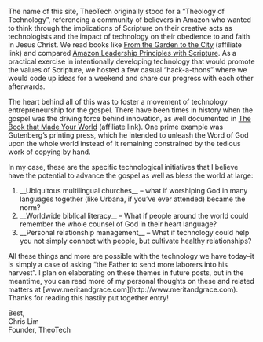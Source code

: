 The name of this site, TheoTech originally stood for a “Theology of Technology”, referencing a community of believers in Amazon who wanted to think through the implications of Scripture on their creative acts as technologists and the impact of technology on their obedience to and faith in Jesus Christ. We read books like [From the Garden to the City](http://www.amazon.com/gp/product/0825426685/ref=as_li_ss_tl?ie=UTF8&camp=1789&creative=390957&creativeASIN=0825426685&linkCode=as2&tag=merandgra-20) (affiliate link) and compared [Amazon Leadership Principles with Scripture](http://www.theotech.org/accelerating-the-gospel-through-technology/www.meritandgrace.com/succeeding-at-amazon-as-a-christian-part-1-of-6/). As a practical exercise in intentionally developing technology that would promote the values of Scripture, we hosted a few casual “hack-a-thons” where we would code up ideas for a weekend and share our progress with each other afterwards.

The heart behind all of this was to foster a movement of technology entrepreneurship for the gospel. There have been times in history when the gospel was the driving force behind innovation, as well documented in [The Book that Made Your World](http://www.amazon.com/gp/product/1595555455/ref=as_li_ss_tl?ie=UTF8&camp=1789&creative=390957&creativeASIN=1595555455&linkCode=as2&tag=merandgra-20) (affiliate link). One prime example was Gutenberg’s printing press, which he intended to unleash the Word of God upon the whole world instead of it remaining constrained by the tedious work of copying by hand.

In my case, these are the specific technological initiatives that I believe have the potential to advance the gospel as well as bless the world at large:
<ol class="default">
	<li>
__Ubiquitous multilingual churches__ – what if worshiping God in many languages together (like Urbana, if you’ve ever attended) became the norm?
	</li>
	<li>
__Worldwide biblical literacy__ – What if people around the world could remember the whole counsel of God in their heart language?
	</li>
	<li>
__Personal relationship management__ – What if technology could help you not simply connect with people, but cultivate healthy relationships?
	</li>
</ol>
All these things and more are possible with the technology we have today–it is simply a case of asking “the Father to send more laborers into his harvest”. I plan on elaborating on these themes in future posts, but in the meantime, you can read more of my personal thoughts on these and related matters at [www.meritandgrace.com](http://www.meritandgrace.com). Thanks for reading this hastily put together entry!

<p>Best,<br/>
Chris Lim
<br/>
Founder, TheoTech
</p>
